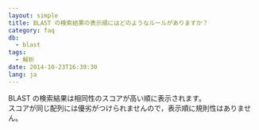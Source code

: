 ```yaml
---
layout: simple
title: BLAST の検索結果の表示順にはどのようなルールがありますか？
category: faq
db:
  - blast
tags: 
  - 解析
date: 2014-10-23T16:39:30
lang: ja
---
```


BLAST の検索結果は相同性のスコアが高い順に表示されます。    
スコアが同じ配列には優劣がつけられませんので，表示順に規則性はありません。
